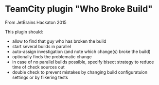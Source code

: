 # TeamCity plugin "Who Broke Build"

From JetBrains Hackaton 2015

This plugin should:

* allow to find that guy who has broken the build
* start several builds in parallel
* auto-assign investigation (and note which change(s) broke the build)
* optionally finds the problematic change
* in case of no parallel builds possible, specify bisect strategy to reduce time of check sources out
* double check to prevent mistakes by changing build configuratuion settings or by flikering tests


